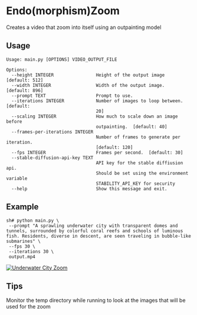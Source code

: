 # Endo(morphism)Zoom

Creates a video that zoom into itself using an outpainting model

## Usage
```
Usage: main.py [OPTIONS] VIDEO_OUTPUT_FILE

Options:
  --height INTEGER                Height of the output image  [default: 512]
  --width INTEGER                 Width of the output image.  [default: 896]
  --prompt TEXT                   Prompt to use.
  --iterations INTEGER            Number of images to loop between.  [default:
                                  20]
  --scaling INTEGER               How much to scale down an image before
                                  outpainting.  [default: 40]
  --frames-per-iterations INTEGER
                                  Number of frames to generate per iteration.
                                  [default: 120]
  --fps INTEGER                   Frames per second.  [default: 30]
  --stable-diffusion-api-key TEXT
                                  API key for the stable diffiusion api.
                                  Should be set using the environment variable
                                  STABILITY_API_KEY for security
  --help                          Show this message and exit.

```

## Example

```
sh# python main.py \
 --prompt "A sprawling underwater city with transparent domes and tunnels, surrounded by colorful coral reefs and schools of luminous fish. Residents, diverse in descent, are seen traveling in bubble-like submarines" \
 --fps 30 \
 --iterations 30 \
 output.mp4
```

[![Underwater City Zoom](https://markdown-videos-api.jorgenkh.no/url?url=https%3A%2F%2Fwww.youtube.com%2Fwatch%3Fv%3DR8WQQYMIcqA)](https://www.youtube.com/watch?v=R8WQQYMIcqA)

## Tips

Monitor the temp directory while running to look at the images that will be used for the zoom


